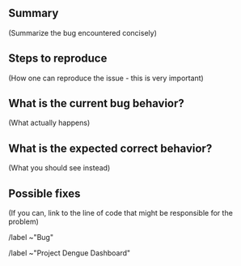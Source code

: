 ## Summary

(Summarize the bug encountered concisely)

## Steps to reproduce

(How one can reproduce the issue - this is very important)

## What is the current bug behavior?

(What actually happens)

## What is the expected correct behavior?

(What you should see instead)

## Possible fixes

(If you can, link to the line of code that might be responsible for the problem)


/label ~"Bug"

/label ~"Project Dengue Dashboard"
